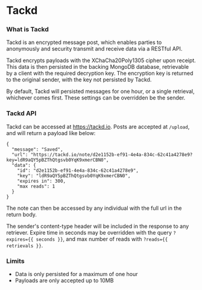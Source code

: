 # Tackd

### What is Tackd

Tackd is an encrypted message post, which enables parties to anonymously and security transmit and receive data via a RESTful API.

Tackd encrypts payloads with the XChaCha20Poly1305 cipher upon receipt. This data is then persisted in the backing MongoDB database, retrievable by a client with the required decryption key. The encryption key is returned to the original sender, with the key not persisted by Tackd. 

By default, Tackd will persisted messages for one hour, or a single retrieval, whichever comes first. These settings can be overridden be the sender. 

### Tackd API

Tackd can be accessed at https://tackd.io. Posts are accepted at `/upload`, and will return a payload like below:

```
{
  "message": "Saved",
  "url": "https://tackd.io/note/d2e1152b-ef91-4e4a-834c-62c41a4278e9?key=ldR9aQY5pBZThQtgsvb0YqK9xmerCBN0",
  "data": {
    "id": "d2e1152b-ef91-4e4a-834c-62c41a4278e9",
    "key": "ldR9aQY5pBZThQtgsvb0YqK9xmerCBN0",
    "expires in": 300,
    "max reads": 1
  }
}
```

The note can then be accessed by any individual with the full url in the return body.

The sender's content-type header will be included in the response to any retriever. Expire time in seconds may be overridden with the query `?expires={{ seconds }}`, and max number of reads with `?reads={{ retrievals }}`.

### Limits

- Data is only persisted for a maximum of one hour
- Payloads are only accepted up to 10MB
